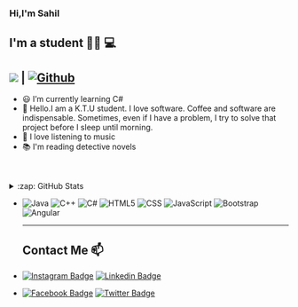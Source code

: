 ### Hi,I'm Sahil

## I'm a student :man_technologist: :computer:

## ![](https://visitor-badge.laobi.icu/badge?page_id=mecazadam.mecazadam) **|** [![Github](https://img.shields.io/github/followers/mecazadam?label=Follow&style=social)](https://github.com/mecazadam)




-  :smiley:  I’m currently learning C#
- 💬 Hello.I am a K.T.U student. I love software. Coffee and software are indispensable. Sometimes, even if I have a problem, I try to solve that project before I sleep until morning.
- :musical_score: I love listening to music 
- :books: I'm reading detective novels

<br />
<br />

 <details>
   <summary>:zap: GitHub Stats</summary>
  
![Sahil's github stats](https://github-readme-stats.vercel.app/api?username=mecazadam&show_icons=true&theme=dark) ![Top Langs](https://github-readme-stats.vercel.app/api/top-langs/?username=mecazadam&theme=tokyonight)

</details>

-
  ![Java](https://img.shields.io/badge/-Java-333333?style=flat&logo=java)
  ![C++](https://img.shields.io/badge/-C++-333333?style=flat&logo=cpp)
  ![C#](https://img.shields.io/badge/C%23-%20-333333?style=flat&logo=csharp)
  ![HTML5](https://img.shields.io/badge/-HTML5-333333?style=flat&logo=HTML5)
  ![CSS](https://img.shields.io/badge/-CSS-333333?style=flat&logo=CSS3&logoColor=1572B6)
  ![JavaScript](https://img.shields.io/badge/-JavaScript-333333?style=flat&logo=javascript)
  ![Bootstrap](https://img.shields.io/badge/-Bootstrap-333333?style=flat&logo=bootstrap&logoColor=563D7C)
  ![Angular](https://img.shields.io/badge/-Angular-333333?style=flat&logo=angular)
  
  ---------------------------------------------------------------------------------------------------------------------------------------------
  
  ## Contact Me 📫
- [![Instagram Badge](https://img.shields.io/badge/sahilrzayev-follow%20on%20instagram-purple?style=for-the-badge&logo=instagram)](https://www.instagram.com/sahil_rzayev__/) 
  [![Linkedin Badge](https://img.shields.io/badge/sahilrzayev-follow%20on%20linkedin-black?style=for-the-badge&logo=linkedin)](https://www.linkedin.com/in/sahil-rzayev-a39346198/) 
- [![Facebook Badge](https://img.shields.io/badge/sahilrzayev-follow%20on%20facebook-darkblue?style=for-the-badge&logo=facebook)](https://www.facebook.com/mecaz.adam.712) 
  [![Twitter Badge](https://img.shields.io/badge/sahilrzayev-follow%20on%20twitter-blue?style=for-the-badge&logo=twitter)](https://twitter.com/Sahil_Rzayev_) 
  
  


